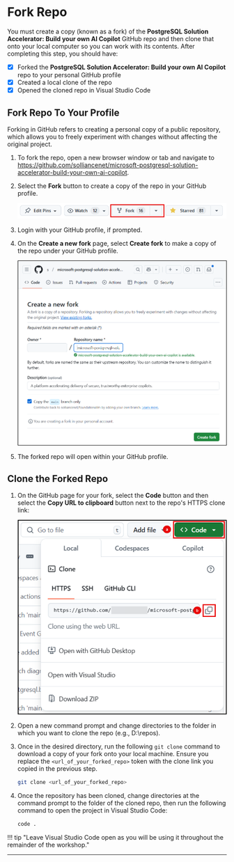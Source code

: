 # Fork Repo

You must create a copy (known as a fork) of the **PostgreSQL Solution Accelerator: Build your own AI Copilot** GitHub repo and then clone that onto your local computer so you can work with its contents. After completing this step, you should have:

- [X] Forked the **PostgreSQL Solution Accelerator: Build your own AI Copilot** repo to your personal GitHub profile
- [X] Created a local clone of the repo
- [X] Opened the cloned repo in Visual Studio Code

## Fork Repo To Your Profile

Forking in GitHub refers to creating a personal copy of a public repository, which allows you to freely experiment with changes without affecting the original project.

1. To fork the repo, open a new browser window or tab and navigate to <https://github.com/solliancenet/microsoft-postgresql-solution-accelerator-build-your-own-ai-copilot>.

2. Select the **Fork** button to create a copy of the repo in your GitHub profile.

    ![The Fork button is highlighted on the GitHub toolbar.](../../img/git-hub-toolbar-fork.png)

3. Login with your GitHub profile, if prompted.

3. On the **Create a new fork** page, select **Create fork** to make a copy of the repo under your GitHub profile.

    ![Screenshot of the Create a new fork page in GitHub.](../../img/github-create-fork.png)

4. The forked repo will open within your GitHub profile.

## Clone the Forked Repo

1. On the GitHub page for your fork, select the **Code** button and then select the **Copy URL to clipboard** button next to the repo's HTTPS clone link:

    ![The GitHub Code menu is expanded and the copy button for the HTTPS clone link is highlighted.](../../img/github-code-clone-https.png)

2. Open a new command prompt and change directories to the folder in which you want to clone the repo (e.g., D:\repos).

3. Once in the desired directory, run the following `git clone` command to download a copy of your fork onto your local machine. Ensure you replace the `<url_of_your_forked_repo>` token with the clone link you copied in the previous step.

    ```bash title=""
    git clone <url_of_your_forked_repo>
    ```

4. Once the repository has been cloned, change directories at the command prompt to the folder of the cloned repo, then run the following command to open the project in Visual Studio Code:

    ```bash title=""
    code .
    ```

!!! tip "Leave Visual Studio Code open as you will be using it throughout the remainder of the workshop."

---
